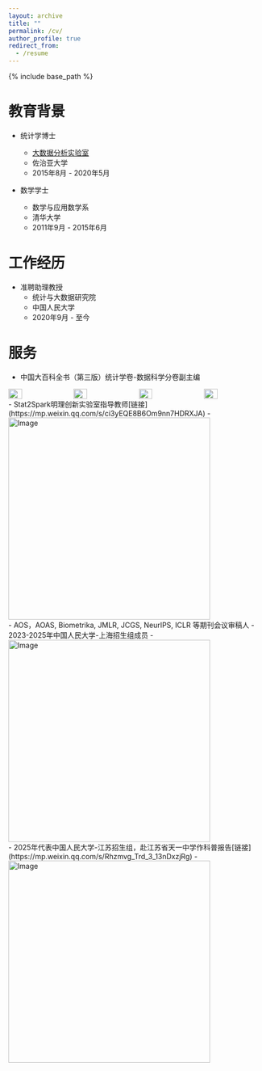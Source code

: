 ```yaml
---
layout: archive
title: ""
permalink: /cv/
author_profile: true
redirect_from:
  - /resume
---
```


{% include base_path %}

教育背景
======
- 统计学博士  
  - [大数据分析实验室](https://bdalpingio.github.io/)  
  - 佐治亚大学  
  - 2015年8月 - 2020年5月

- 数学学士  
  - 数学与应用数学系  
  - 清华大学  
  - 2011年9月 - 2015年6月

工作经历
======
- 准聘助理教授  
  - 统计与大数据研究院  
  - 中国人民大学 
  - 2020年9月 - 至今

服务
======
- 中国大百科全书（第三版）统计学卷-数据科学分卷副主编
<div style="display: flex; justify-content: space-between; flex-wrap: wrap; gap: 10px;">
  <img src="https://cheng-bdal.github.io//images/百科全书P1.png" style="width: 23%;">
  <img src="https://cheng-bdal.github.io//images/百科全书P2.png" style="width: 23%;">
  <img src="https://cheng-bdal.github.io//images/百科全书P3.png" style="width: 23%;">
  <img src="https://cheng-bdal.github.io//images/百科全书P4.png" style="width: 23%;">
</div>
- Stat2Spark明理创新实验室指导教师[链接](https://mp.weixin.qq.com/s/ci3yEQE8B6Om9nn7HDRXJA)
- <img src="https://cheng-bdal.github.io//images/明理创新实验室.png" alt="Image" width="400"><br>
- AOS，AOAS, Biometrika, JMLR, JCGS, NeurIPS, ICLR 等期刊会议审稿人 
- 2023-2025年中国人民大学-上海招生组成员
- <img src="https://cheng-bdal.github.io//images/上海招生.jpg" alt="Image" width="400"><br>
- 2025年代表中国人民大学-江苏招生组，赴江苏省天一中学作科普报告[链接](https://mp.weixin.qq.com/s/Rhzmvg_Trd_3_13nDxzjRg)
- <img src="https://cheng-bdal.github.io//images/江苏省招生.jpg" alt="Image" width="400"><br>


